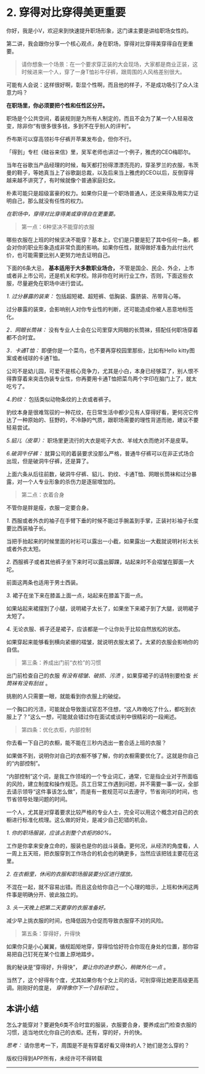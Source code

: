 # 2. 穿得对比穿得美更重要

你好，我是小V，欢迎来到快速提升职场形象，这门课主要是讲给职场女性的。

第二讲，我会跟你分享一个核心观点，身在职场，穿得对比穿得美穿得自在更重要。

> 请你想象一个场景：在一个要求穿正装的大会现场，大家都是商业正装，这时候进来一个人，穿了一身T恤衫牛仔裤，跟周围的人风格差别很大。

可能有人会说：这样很好啊，彰显个性啊，而且他的样子，不是成功吸引了众人注意力吗？

 **在职场里，你必须要把个性和任性区分开。**

职场是个公共空间，着装规则是为所有人制定的，而且不会为了某一个人轻易改变，除非你“有很多很多钱，多到不在乎别人的评判”。

乔布斯可以穿高领衫牛仔裤开苹果发布会，但你不行。

「得到」专栏《硅谷来信》里，吴军老师也讲过一个例子，雅虎的CEO梅耶尔。

当年在谷歌当产品经理的时候，每天都打扮得漂漂亮亮的，穿圣罗兰的衣服，韦茨曼的鞋子，等她真当上了谷歌副总裁，以及后来当上雅虎的CEO以后，反倒穿得越来越不讲究了，有时候就像个普通家庭妇女。

朴素可能只是超级富豪的权力。如果你只是一个职场普通人，还没来得及用实力证明自己，那么就没有任性的权力。

 *在职场中，穿得对比穿得美或穿得自在更重要。*

> 第一点：6种坚决不能穿的衣服

哪些衣服在上班的时候坚决不能穿？基本上，它们是只要是犯了其中任何一条，都会对你的职业形象造成非常负面的影响。如果你任性，就得做好准备为此付出代价，也可能需要比别人更努力地去证明自己。

下面的6条大忌， **基本适用于大多数职业场合，** 不管是国企、民企、外企，上市或者非上市公司，还是机关和学校。除非你在时尚行业工作，否则，下面这些衣服，尽量避免在职场中进行尝试。

 *1. 过分暴露的装束：* 包括超短裙、超短裤、低胸装、露脐装、吊带背心等。

过分暴露的装束，会影响别人对你专业性的判断，还可能造成你被人恶意地标签化。

 *2．网眼长筒袜：* 没有专业人士会在公司里穿大网眼的长筒袜，搭配任何职场穿着都不合时宜。

 *3．卡通T恤：* 即便你是一个菜鸟，也不要再穿校园里那些，比如有Hello kitty图案或者绒球的卡通T恤。

公司不是幼儿园，可爱不是核心竞争力，尤其是小白，本身已经够菜了，别人恨不得靠穿着来突击伪装专业性，你再要用卡通T恤把菜鸟两个字印在脑门上了，就太吃亏了。

 *4.豹纹：* 包括类似动物条纹的上衣或者裤子。

豹纹本身是很难驾驭的一种花纹，在日常生活中都少见有人穿得好看，更何况它传达了一种原始的、狂野的，不冷静的气质，跟职场需要的理性背道而驰，建议不要轻易尝试。

 *5.貂儿（皮草）：* 职场里更流行的大衣是呢子大衣、羊绒大衣而绝对不是皮草。

 *6.破洞牛仔裤：* 就算公司的着装要求没那么严格，普通牛仔裤可以在非正式场合出现，但是破洞牛仔裤，还是算了。

上面六条从后往前数，破洞牛仔裤、貂儿、豹纹、卡通T恤、网眼长筒袜和过分暴露，对一个人专业形象的杀伤力是逐层增加的。

> 第二点：衣着合身

不管你是胖是瘦，衣服一定要合身。

 *1.* 西服或者外衣的袖子在手臂下垂的时候不能过手腕盖到手掌，正装衬衫袖子长度要比西装袖子长。

当把手抬起来的时候里面的衬衫可以露出一小截，如果露出一大截就说明衬衫太长或者外衣太短。

 *2.* 西服裤子或者其他裤子坐下来时可以露出脚踝，站起来时不会褶皱在脚面一大坨。

前面这两条也适用于男士西装。

 *3.* 裙子在坐下来在膝盖上面一点，站起来在膝盖下面一点。

如果站起来裙摆到了小腿，说明裙子太长了，如果坐下来裙子到了大腿，说明裙子太短了。

 *4.* 无论衣服、裤子还是裙子，应该都是一个让你处于比较自然放松的状态。

如果穿起来能够看到横向紧绷的褶皱，就说明衣服太紧了。太紧的衣服会影响你的自信。

> 第三条：养成出门前“衣检”的习惯

出门前检查自己的衣服 *有没有褶皱、破损、污渍* ，如果穿裙子的话特别要检查 *长筒袜有没有刮丝* 。

挑剔的人只需要一眼，就能看到你衣服上的破绽。

一个胸口的污渍，可能就会导致面试官忍不住想，“这人昨晚吃了什么，都吃到衣服上了？”这么一想，可能就会错过你在面试或谈判中很精彩的一段阐述。

> 第四条：优化衣柜，内部控制

你去看一下自己的衣橱，能不能在三秒内选出一套合适上班的衣服？

如果做不到，说明你对自己的衣橱不够了解，你的衣橱需要优化了。这就是你自己的“内部控制”。

“内部控制”这个词，是我工作领域的一个专业词汇，通常，它是指企业对于所面临的风险，建立制度和操作规范。员工日常工作遇到问题，并不需要一事一议，全部去请示领导“这件事该怎么做”，而是有一套规范可以去遵守，节省询问的时间，也节省领导处理问题的时间。

一个人，尤其是对穿着要求比较严格的专业人士，完全可以用这个概念对自己的衣橱进行标准化梳理。这么做的好处，是减少自己犯错的机会。

 *1. 你的职场服装，应该占到整个衣柜的80%。*

工作是你拿来安身立命的，服装也是你的战斗装备。更何况，从经济的角度看，人一周上五天班，把衣服穿到工作场合的机会也的确更多，当然应该把钱主要花在这里。

 *2. 在衣橱里，休闲的衣服和职场服装要分区进行摆放。*

不混在一起，就不容易出错。而且这会给你自己一个心理的暗示，上班和休闲这两件事是明确分开、彼此独立的。

 *3. 头一天晚上把第二天要穿的衣服准备好。*

减少早上挑衣服的时间，也降低因为仓促而导致衣服穿不对的风险。

> 第五条：穿得好，升得快

如果你只是小心翼翼，循规蹈矩地穿，穿得恰恰好符合你现在身处的位置，那你容易把自己钉死在某个位置上原地踏步。

我的秘诀是“穿得好，升得快”， *要让你的进步野心，稍微外化一点* 。

当然了，这个好得有个度，尤其如果你有个女上司的话，可别穿得比她更高级更高调。刚刚好的度是， *穿得像你下一个目标职位* 。

## 本讲小结

怎么才能穿对？要避免6类不合时宜的服装，衣服要合身，要养成出门检查衣服的习惯，适当地优化你自己的衣柜。还有，穿的好，升的快。

 *思考：* 请你思考一下，周围是不是有穿着好看又得体的人？她们是怎么穿的？

版权归得到APP所有，未经许可不得转载

---
